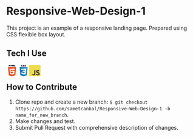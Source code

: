 # Responsive-Web-Design-1
This project is an example of a responsive landing page. Prepared using CSS flexible box layout.

## Tech I Use
<img align="left" src="https://raw.githubusercontent.com/github/explore/80688e429a7d4ef2fca1e82350fe8e3517d3494d/topics/html/html.png" width="30">
<img align="left" src="https://raw.githubusercontent.com/github/explore/80688e429a7d4ef2fca1e82350fe8e3517d3494d/topics/css/css.png" width="30">
<img align="left" src="https://raw.githubusercontent.com/github/explore/80688e429a7d4ef2fca1e82350fe8e3517d3494d/topics/javascript/javascript.png" width="30">

<br>

## How to Contribute
1. Clone repo and create a new branch: `$ git checkout https://github.com/sametcanbal/Responsive-Web-Design-1 -b name_for_new_branch`.
2. Make changes and test.
3. Submit Pull Request with comprehensive description of changes.
